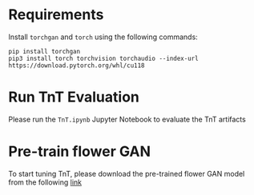# Requirements

Install `torchgan` and `torch` using the following commands:

```
pip install torchgan
pip3 install torch torchvision torchaudio --index-url https://download.pytorch.org/whl/cu118
```

# Run TnT Evaluation

Please run the `TnT.ipynb` Jupyter Notebook to evaluate the TnT artifacts

# Pre-train flower GAN

To start tuning TnT, please download the pre-trained flower GAN model from the following [link](https://drive.google.com/file/d/1etVNk5GU2Ux4uclKzSwqujGvAAzY5_pC/view?usp=share_link)
